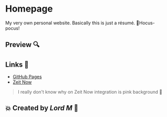# Homepage
My very own personal website. Basically this is just a résumé.
🧙Hocus-pocus!



## Preview :mag:


## Links :electric_plug:
- [GitHub Pages](https://lord-m.github.io/homepage/)
- [Zeit Now](https://homepage-git-develop.lord-m.now.sh/)
> I really don't know why on Zeit Now integration is pink background :hear_no_evil:


## :boom: Created by *Lord M* :rocket:


